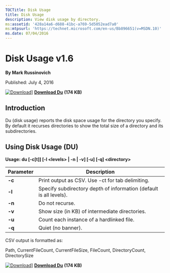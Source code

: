 ```yaml
---
TOCTitle: Disk Usage 
title: Disk Usage 
description: View disk usage by directory.
ms:assetid: '428a14a6-d688-41bc-a769-5d5052ead7a0' 
ms:mtpsurl: 'https://technet.microsoft.com/en-us/Bb896651(v=MSDN.10)' 
ms.date: 07/04/2016
---
```


Disk Usage v1.6
===============

**By Mark Russinovich**

Published: July 4, 2016

[![Download](/media/landing/sysinternals/download_sm.png)](https://download.sysinternals.com/files/DU.zip)] [**Download Du**](https://download.sysinternals.com/files/DU.zip) **(174 KB)**

## Introduction

Du (disk usage) reports the disk space usage for the directory you
specify. By default it recurses directories to show the total size of a
directory and its subdirectories.

## Using Disk Usage (DU)

**Usage: du \[-c\[t\]\] \[-l &lt;levels&gt; | -n | -v\] \[-u\] \[-q\]
&lt;directory&gt;**

|Parameter  |Description  |
|---------|---------|
|  **-c** |  Print output as CSV. Use -ct for tab delimiting.|
|  **-l** |  Specify subdirectory depth of information (default is all levels).|
|  **-n** |  Do not recurse.|
|  **-v** |  Show size (in KB) of intermediate directories.|
|  **-u** |  Count each instance of a hardlinked file.|
|  **-q** |  Quiet (no banner).|

CSV output is formatted as:

Path, CurrentFileCount, CurrentFileSize, FileCount, DirectoryCount,
DirectorySize

[![Download](/media/landing/sysinternals/download_sm.png)](https://download.sysinternals.com/files/DU.zip)] [**Download Du**](https://download.sysinternals.com/files/DU.zip) **(174 KB)**
